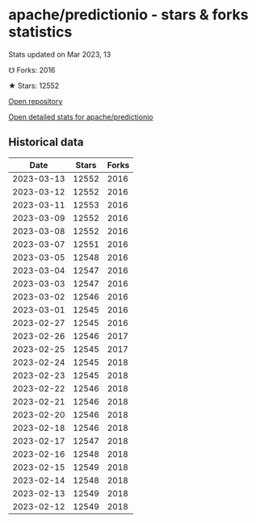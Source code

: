 # apache/predictionio - stars & forks statistics

Stats updated on Mar 2023, 13

☋ Forks: 2016

★ Stars: 12552

[Open repository](https://github.com/apache/predictionio)

[Open detailed stats for apache/predictionio](https://reviewgithub.com/rep/apache/predictionio)

## Historical data
| Date | Stars | Forks |
|------|-------|-------|
| 2023-03-13 | 12552 | 2016 | 
| 2023-03-12 | 12552 | 2016 | 
| 2023-03-11 | 12553 | 2016 | 
| 2023-03-09 | 12552 | 2016 | 
| 2023-03-08 | 12552 | 2016 | 
| 2023-03-07 | 12551 | 2016 | 
| 2023-03-05 | 12548 | 2016 | 
| 2023-03-04 | 12547 | 2016 | 
| 2023-03-03 | 12547 | 2016 | 
| 2023-03-02 | 12546 | 2016 | 
| 2023-03-01 | 12545 | 2016 | 
| 2023-02-27 | 12545 | 2016 | 
| 2023-02-26 | 12546 | 2017 | 
| 2023-02-25 | 12545 | 2017 | 
| 2023-02-24 | 12545 | 2018 | 
| 2023-02-23 | 12545 | 2018 | 
| 2023-02-22 | 12546 | 2018 | 
| 2023-02-21 | 12546 | 2018 | 
| 2023-02-20 | 12546 | 2018 | 
| 2023-02-18 | 12546 | 2018 | 
| 2023-02-17 | 12547 | 2018 | 
| 2023-02-16 | 12548 | 2018 | 
| 2023-02-15 | 12549 | 2018 | 
| 2023-02-14 | 12548 | 2018 | 
| 2023-02-13 | 12549 | 2018 | 
| 2023-02-12 | 12549 | 2018 | 

